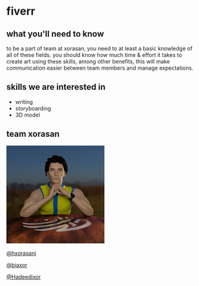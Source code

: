 # fiverr

## what you'll need to know

to be a part of team at xorasan, you need to at least a basic knowledge of all of these fields. you should know how much time & effort it takes to create art using these skills, among other benefits, this will make communication easier between team members and manage expectations.

## skills we are interested in

* writing
* storyboarding
* 3D model

## team xorasan
<a href=sooraat/hxorasani-1.jpg><img src=sooraat/hxorasani-1.jpg width=256 height=256></a>
  
[@hxorasani](https://github.com/hxorasani)  

[@biaxor](https://github.com/biaxor)  

[@Hadeedixor](https://github.com/Hadeedixor)  


